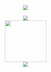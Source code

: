 <h1 align="center">
  <a href="https://sunguoqi.com/">
    <img src="https://readme-typing-svg.herokuapp.com/?lines=在鲁迅的后园，可以看见墙外有两株树;一株是枣树，还有一株也是枣树。&center=true&size=20">
  </a>
</h1>
<div align="center">
    <img src="https://metrics.lecoq.io/imoki?template=classic&config.timezone=Asia%2FShanghai">
</div>
<div align="center">
    <img height="137px" src="https://github-readme-stats.vercel.app/api?username=imoki&show_icons=true&theme=nightowl&hide_title=true&hide_border=true" />
</div>
<div align="center">
    <img src="https://activity-graph.herokuapp.com/graph?username=imoki&theme=xcode" />
</div>
